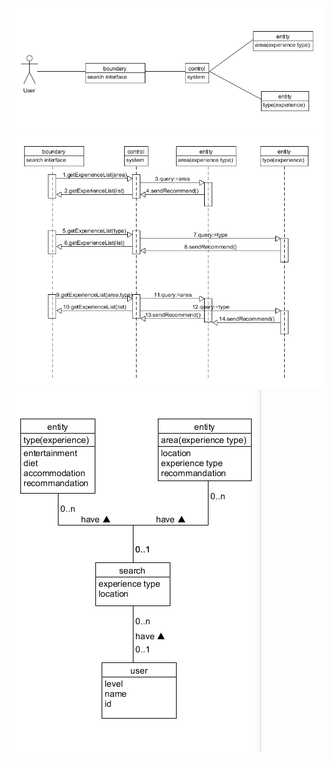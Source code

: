 ![BCE图](./assets/pics/BCE.png)
![BCE顺序图](./assets/pics/BCE_seq.png)
![BCE类图](./assets/pics/BCE_class.png)